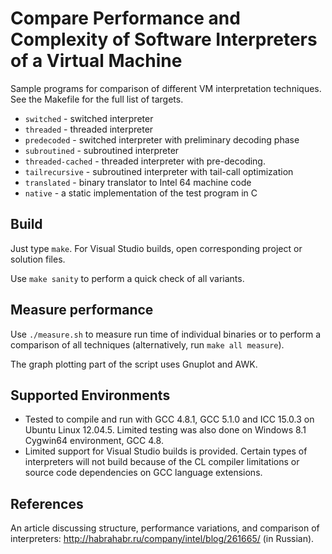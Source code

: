# Compare Performance and Complexity of Software Interpreters of a Virtual Machine

Sample programs for comparison of different VM interpretation techniques.
See the Makefile for the full list of targets.

* `switched` - switched interpreter
* `threaded` - threaded interpreter
* `predecoded` - switched interpreter with preliminary decoding phase
* `subroutined` - subroutined interpreter
* `threaded-cached` - threaded interpreter with pre-decoding.
* `tailrecursive` - subroutined interpreter with tail-call optimization
* `translated` - binary translator to Intel 64 machine code
* `native` - a static implementation of the test program in C

## Build

Just type `make`. For Visual Studio builds, open corresponding project or solution files.

Use `make sanity` to perform a quick check of all variants.

## Measure performance

Use `./measure.sh` to measure run time of individual binaries or to perform a comparison of all techniques (alternatively, run `make all measure`).

The graph plotting part of the script uses Gnuplot and AWK.

## Supported Environments

- Tested to compile and run with GCC 4.8.1, GCC 5.1.0 and ICC 15.0.3 on Ubuntu Linux 12.04.5. Limited testing was also done on Windows 8.1 Cygwin64 environment, GCC 4.8.
- Limited support for Visual Studio builds is provided. Certain types of interpreters will not build because of the CL compiler limitations or source code dependencies on GCC language extensions.

## References

An article discussing structure, performance variations, and comparison of interpreters: http://habrahabr.ru/company/intel/blog/261665/ (in Russian).
